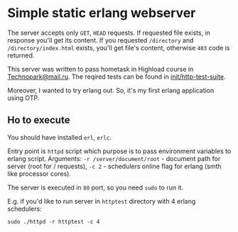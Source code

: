 # Simple static erlang webserver

The server accepts only `GET`, `HEAD` requests. If requested file exists, in response you'll get its content. If you requested `/directory` and `/directory/index.html` exists, you'll get file's content, otherwise `403` code is returned.

This server was written to pass hometask in Highload course in [Technopark@mail.ru](https://park.mail.ru). The reqired tests can be found in [init/http-test-suite](https://github.com/init/http-test-suite).

Moreover, I wanted to try erlang out. So, it's my first erlang application using OTP.

## Ho to execute

You should have installed `erl`, `erlc`.

Entry point is `httpd` script which purpose is to pass environment variables to erlang script.
Arguments: `-r /server/document/root` - document path for server (root for / requests), `-c 2` - schedulers online flag for erlang (smth like processor cores).

The server is executed in `80` port, so you need `sudo` to run it.

E.g. if you'd like to run server in `httptest` directory with 4 erlang schedulers:

```
sudo ./httpd -r httptest -c 4
```
